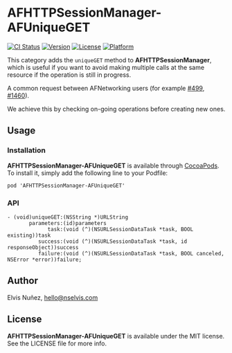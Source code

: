 # AFHTTPSessionManager-AFUniqueGET

[![CI Status](http://img.shields.io/travis/NSElvis/AFHTTPSessionManager-AFUniqueGET.svg?style=flat)](https://travis-ci.org/NSElvis/AFHTTPSessionManager-AFUniqueGET)
[![Version](https://img.shields.io/cocoapods/v/AFHTTPSessionManager-AFUniqueGET.svg?style=flat)](http://cocoadocs.org/docsets/AFHTTPSessionManager-AFUniqueGET)
[![License](https://img.shields.io/cocoapods/l/AFHTTPSessionManager-AFUniqueGET.svg?style=flat)](http://cocoadocs.org/docsets/AFHTTPSessionManager-AFUniqueGET)
[![Platform](https://img.shields.io/cocoapods/p/AFHTTPSessionManager-AFUniqueGET.svg?style=flat)](http://cocoadocs.org/docsets/AFHTTPSessionManager-AFUniqueGET)

This category adds the `uniqueGET` method to **AFHTTPSessionManager**, which is useful if you want to avoid making multiple calls at the same resource if the operation is still in progress.

A common request between AFNetworking users (for example [#499](https://github.com/AFNetworking/AFNetworking/issues/499), [#1460](https://github.com/AFNetworking/AFNetworking/issues/1460)).

We achieve this by checking on-going operations before creating new ones.

## Usage

### Installation

**AFHTTPSessionManager-AFUniqueGET** is available through [CocoaPods](http://cocoapods.org). To install
it, simply add the following line to your Podfile:

`pod 'AFHTTPSessionManager-AFUniqueGET'`

### API

```objc
- (void)uniqueGET:(NSString *)URLString
       parameters:(id)parameters
             task:(void (^)(NSURLSessionDataTask *task, BOOL existing))task
          success:(void (^)(NSURLSessionDataTask *task, id responseObject))success
          failure:(void (^)(NSURLSessionDataTask *task, BOOL canceled, NSError *error))failure;
```

## Author

Elvis Nuñez, hello@nselvis.com

## License

**AFHTTPSessionManager-AFUniqueGET** is available under the MIT license. See the LICENSE file for more info.
